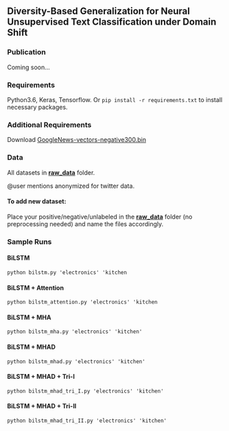 ## Diversity-Based Generalization for Neural Unsupervised Text Classification under Domain Shift

### Publication
Coming soon...

### Requirements
Python3.6, Keras, Tensorflow.
Or ```pip install -r requirements.txt``` to install necessary packages.

### Additional Requirements
Download [GoogleNews-vectors-negative300.bin](https://code.google.com/archive/p/word2vec/)

### Data
All datasets in **[raw_data](https://github.com/anonymous7739/IJCAI2020_7739/tree/master/raw_data)** folder.

@user mentions anonymized for twitter data.

#### To add new dataset:
Place your positive/negative/unlabeled in the **[raw_data](https://github.com/anonymous7739/IJCAI2020_7739/tree/master/raw_data)** folder (no preprocessing needed) and name the files accordingly.


### Sample Runs
#### BiLSTM
```python bilstm.py 'electronics' 'kitchen```

#### BiLSTM + Attention
```python bilstm_attention.py 'electronics' 'kitchen```

#### BiLSTM + MHA
```python bilstm_mha.py 'electronics' 'kitchen'```

#### BiLSTM + MHAD
```python bilstm_mhad.py 'electronics' 'kitchen'```

#### BiLSTM + MHAD + Tri-I
```python bilstm_mhad_tri_I.py 'electronics' 'kitchen'```

#### BiLSTM + MHAD + Tri-II
```python bilstm_mhad_tri_II.py 'electronics' 'kitchen'```


